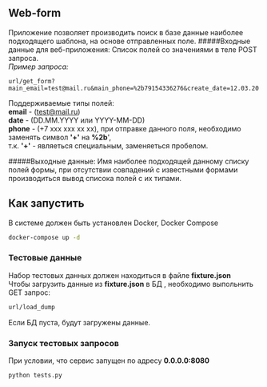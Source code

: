 ## Web-form
Приложение позволяет производить поиск в базе данные наиболее подходящего шаблона,
 на основе отправленных поле.
#####Входные данные для веб-приложения:
Список полей со значениями в теле POST запроса.  
*Пример запроса:*
```
url/get_form?main_email=test@mail.ru&main_phone=%2b79154336276&create_date=12.03.20
```
Поддерживаемые типы полей:  
__email__ - (test@mail.ru)  
__date__  - (DD.MM.YYYY или YYYY-MM-DD)  
__phone__ - (+7 xxx xxx xx xx), при отправке данного поля, необходимо заменять символ __'+'__ на __%2b__',  
т.к. __'+'__ -  являеться специальным, заменяеться пробелом.
 
 
#####Выходные данные:
Имя наиболее подходящей данному списку полей формы, 
при отсутствии совпадений с известными формами производиться вывод списока полей с их типами.

##  Как  запустить
В системе должен быть установлен Docker, Docker Compose

```bash
docker-compose up -d
``` 
### Тестовые данные
Набор тестовых данных должен находиться в файле __fixture.json__  
Чтобы загрузить данные из __fixture.json__  в БД , необходимо выпольнить GET запрос:  

```bash
url/load_dump
``` 
Если БД пуста, будут загружены данные.

### Запуск тестовых запросов
При условии, что сервис запущен по адресу __0.0.0.0:8080__  
```bash
python tests.py
``` 
